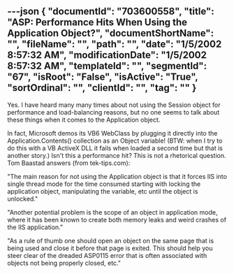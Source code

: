 ---json
{
  "documentId": "703600558",
  "title": "ASP: Performance Hits When Using the Application Object?",
  "documentShortName": "",
  "fileName": "",
  "path": "",
  "date": "1/5/2002 8:57:32 AM",
  "modificationDate": "1/5/2002 8:57:32 AM",
  "templateId": "",
  "segmentId": "67",
  "isRoot": "False",
  "isActive": "True",
  "sortOrdinal": "",
  "clientId": "",
  "tag": ""
}
---

Yes. I have heard many many times about not using the Session object for performance and load-balancing reasons, but no one seems to talk about these things when it comes to the Application object.

In fact, Microsoft demos its VB6 WebClass by plugging it directly into the Application.Contents() collection as an Object variable! (BTW: when I try to do this with a VB ActiveX DLL it fails when loaded a second time but that is another story.) Isn't this a performance hit? This is not a rhetorical question. Tom Baastad answers (from tek-tips.com):

&quot;The main reason for not using the Application object is that it forces IIS into single thread mode for the time consumed starting with locking the application object, manipulating the variable, etc until the object is unlocked.&quot;

&quot;Another potential problem is the scope of an object in application mode, where it has been known to create both memory leaks and weird crashes of the IIS application.&quot;

&quot;As a rule of thumb one should open an object on the same page that is being used and close it before that page is exited. This should help you steer clear of the dreaded ASP0115 error that is often associated with objects not being properly closed, etc.&quot;
